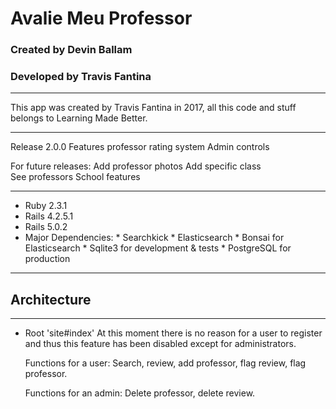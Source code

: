 # Avalie Meu Professor
### Created by Devin Ballam
### Developed by Travis Fantina

 ******************************************************************************
 This app was created by Travis Fantina in 2017, all this code and stuff belongs
 to Learning Made Better.
 ******************************************************************************
  Release 2.0.0
   Features professor rating system
   Admin controls

   For future releases:
     Add professor photos
     Add specific class  
     See professors
     School features
 ******************************************************************************
 * Ruby 2.3.1
 * Rails 4.2.5.1
 * Rails 5.0.2
 * Major Dependencies:
         * Searchkick
         * Elasticsearch
         * Bonsai for Elasticsearch
         * Sqlite3 for development & tests
         * PostgreSQL for production

 ******************************************************************************
## Architecture
******************************************************************************
* Root 'site#index'
  At this moment there is no reason for a user to register and thus this feature
  has been disabled except for administrators.

  Functions for a user:  Search, review, add professor, flag review, flag professor.

  Functions for an admin: Delete professor, delete review.
